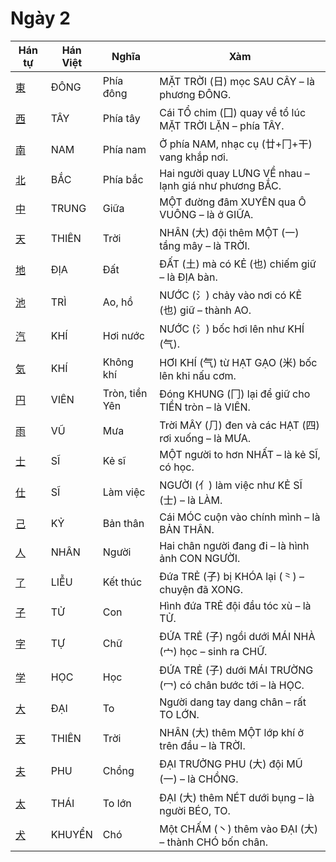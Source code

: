 <link href="styles.css" rel="stylesheet">

# Ngày 2

| Hán tự | Hán Việt | Nghĩa | Xàm |
| -------------------------------- | ------ | ---------- | --------------------------------------- |
| [<span class="stroke-order">東</span>](https://mazii.net/vi-VN/search/kanji/javi/東) | ĐÔNG | Phía đông | MẶT TRỜI (日) mọc SAU CÂY – là phương ĐÔNG. |
| [<span class="stroke-order">西</span>](https://mazii.net/vi-VN/search/kanji/javi/西) | TÂY | Phía tây | Cái TỔ chim (囗) quay về tổ lúc MẶT TRỜI LẶN – phía TÂY. |
| [<span class="stroke-order">南</span>](https://mazii.net/vi-VN/search/kanji/javi/南) | NAM | Phía nam | Ở phía NAM, nhạc cụ (廿+冂+干) vang khắp nơi. |
| [<span class="stroke-order">北</span>](https://mazii.net/vi-VN/search/kanji/javi/北) | BẮC | Phía bắc | Hai người quay LƯNG VỀ nhau – lạnh giá như phương BẮC. |
| [<span class="stroke-order">中</span>](https://mazii.net/vi-VN/search/kanji/javi/中) | TRUNG | Giữa | MỘT đường đâm XUYÊN qua Ô VUÔNG – là ở GIỮA. |
| [<span class="stroke-order">天</span>](https://mazii.net/vi-VN/search/kanji/javi/天) | THIÊN | Trời | NHÂN (大) đội thêm MỘT (一) tầng mây – là TRỜI. |
| [<span class="stroke-order">地</span>](https://mazii.net/vi-VN/search/kanji/javi/地) | ĐỊA | Đất | ĐẤT (土) mà có KẺ (也) chiếm giữ – là ĐỊA bàn. |
| [<span class="stroke-order">池</span>](https://mazii.net/vi-VN/search/kanji/javi/池) | TRÌ | Ao, hồ | NƯỚC (氵) chảy vào nơi có KẺ (也) giữ – thành AO. |
| [<span class="stroke-order">汽</span>](https://mazii.net/vi-VN/search/kanji/javi/汽) | KHÍ | Hơi nước | NƯỚC (氵) bốc hơi lên như KHÍ (气). |
| [<span class="stroke-order">気</span>](https://mazii.net/vi-VN/search/kanji/javi/気) | KHÍ | Không khí | HƠI KHÍ (气) từ HẠT GẠO (米) bốc lên khi nấu cơm. |
| [<span class="stroke-order">円</span>](https://mazii.net/vi-VN/search/kanji/javi/円) | VIÊN | Tròn, tiền Yên | Đóng KHUNG (冂) lại để giữ cho TIỀN tròn – là VIÊN. |
| [<span class="stroke-order">雨</span>](https://mazii.net/vi-VN/search/kanji/javi/雨) | VŨ | Mưa | Trời MÂY (⺆) đen và các HẠT (四) rơi xuống – là MƯA. |
| [<span class="stroke-order">士</span>](https://mazii.net/vi-VN/search/kanji/javi/士) | SĨ | Kẻ sĩ | MỘT người to hơn NHẤT – là kẻ SĨ, có học. |
| [<span class="stroke-order">仕</span>](https://mazii.net/vi-VN/search/kanji/javi/仕) | SĨ | Làm việc | NGƯỜI (亻) làm việc như KẺ SĨ (士) – là LÀM. |
| [<span class="stroke-order">己</span>](https://mazii.net/vi-VN/search/kanji/javi/己) | KỶ | Bản thân | Cái MÓC cuộn vào chính mình – là BẢN THÂN. |
| [<span class="stroke-order">人</span>](https://mazii.net/vi-VN/search/kanji/javi/人) | NHÂN | Người | Hai chân người đang đi – là hình ảnh CON NGƯỜI. |
| [<span class="stroke-order">了</span>](https://mazii.net/vi-VN/search/kanji/javi/了) | LIỄU | Kết thúc | Đứa TRẺ (子) bị KHÓA lại (⺀) – chuyện đã XONG. |
| [<span class="stroke-order">子</span>](https://mazii.net/vi-VN/search/kanji/javi/子) | TỬ | Con | Hình đứa TRẺ đội đầu tóc xù – là TỬ. |
| [<span class="stroke-order">字</span>](https://mazii.net/vi-VN/search/kanji/javi/字) | TỰ | Chữ | ĐỨA TRẺ (子) ngồi dưới MÁI NHÀ (宀) học – sinh ra CHỮ. |
| [<span class="stroke-order">学</span>](https://mazii.net/vi-VN/search/kanji/javi/学) | HỌC | Học | ĐỨA TRẺ (子) dưới MÁI TRƯỜNG (冖) có chân bước tới – là HỌC. |
| [<span class="stroke-order">大</span>](https://mazii.net/vi-VN/search/kanji/javi/大) | ĐẠI | To | Người dang tay dang chân – rất TO LỚN. |
| [<span class="stroke-order">天</span>](https://mazii.net/vi-VN/search/kanji/javi/天) | THIÊN | Trời | NHÂN (大) thêm MỘT lớp khí ở trên đầu – là TRỜI. |
| [<span class="stroke-order">夫</span>](https://mazii.net/vi-VN/search/kanji/javi/夫) | PHU | Chồng | ĐẠI TRƯỞNG PHU (大) đội MŨ (一) – là CHỒNG. |
| [<span class="stroke-order">太</span>](https://mazii.net/vi-VN/search/kanji/javi/太) | THÁI | To lớn | ĐẠI (大) thêm NÉT dưới bụng – là người BÉO, TO. |
| [<span class="stroke-order">犬</span>](https://mazii.net/vi-VN/search/kanji/javi/犬) | KHUYỂN | Chó | Một CHẤM (丶) thêm vào ĐẠI (大) – thành CHÓ bốn chân. |